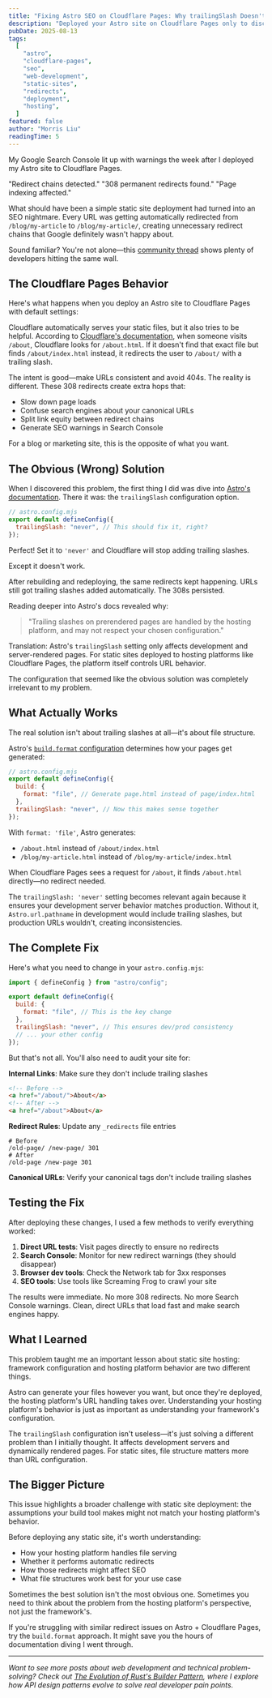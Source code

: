 ```yaml
---
title: "Fixing Astro SEO on Cloudflare Pages: Why trailingSlash Doesn't Work (and What Does)"
description: "Deployed your Astro site on Cloudflare Pages only to discover mysterious 308 redirects killing your SEO? I spent hours chasing the wrong solution. Here's what actually fixes the trailing slash problem and why Astro's trailingSlash config won't help you."
pubDate: 2025-08-13
tags:
  [
    "astro",
    "cloudflare-pages",
    "seo",
    "web-development",
    "static-sites",
    "redirects",
    "deployment",
    "hosting",
  ]
featured: false
author: "Morris Liu"
readingTime: 5
---
```


My Google Search Console lit up with warnings the week after I deployed my Astro site to Cloudflare Pages.

"Redirect chains detected." "308 permanent redirects found." "Page indexing affected."

What should have been a simple static site deployment had turned into an SEO nightmare. Every URL was getting automatically redirected from `/blog/my-article` to `/blog/my-article/`, creating unnecessary redirect chains that Google definitely wasn't happy about.

Sound familiar? You're not alone—this [community thread](https://community.cloudflare.com/t/removing-trailing-slash-on-static-websites/583429) shows plenty of developers hitting the same wall.

## The Cloudflare Pages Behavior

Here's what happens when you deploy an Astro site to Cloudflare Pages with default settings:

Cloudflare automatically serves your static files, but it also tries to be helpful. According to [Cloudflare's documentation](https://developers.cloudflare.com/pages/configuration/serving-pages/#route-matching), when someone visits `/about`, Cloudflare looks for `/about.html`. If it doesn't find that exact file but finds `/about/index.html` instead, it redirects the user to `/about/` with a trailing slash.

The intent is good—make URLs consistent and avoid 404s. The reality is different. These 308 redirects create extra hops that:

- Slow down page loads
- Confuse search engines about your canonical URLs
- Split link equity between redirect chains
- Generate SEO warnings in Search Console

For a blog or marketing site, this is the opposite of what you want.

## The Obvious (Wrong) Solution

When I discovered this problem, the first thing I did was dive into [Astro's documentation](https://docs.astro.build/en/reference/configuration-reference/#trailingslash). There it was: the `trailingSlash` configuration option.

```javascript
// astro.config.mjs
export default defineConfig({
  trailingSlash: "never", // This should fix it, right?
});
```

Perfect! Set it to `'never'` and Cloudflare will stop adding trailing slashes.

Except it doesn't work.

After rebuilding and redeploying, the same redirects kept happening. URLs still got trailing slashes added automatically. The 308s persisted.

Reading deeper into Astro's docs revealed why:

> "Trailing slashes on prerendered pages are handled by the hosting platform, and may not respect your chosen configuration."

Translation: Astro's `trailingSlash` setting only affects development and server-rendered pages. For static sites deployed to hosting platforms like Cloudflare Pages, the platform itself controls URL behavior.

The configuration that seemed like the obvious solution was completely irrelevant to my problem.

## What Actually Works

The real solution isn't about trailing slashes at all—it's about file structure.

Astro's [`build.format` configuration](https://docs.astro.build/en/reference/configuration-reference/#buildformat) determines how your pages get generated:

```javascript
// astro.config.mjs
export default defineConfig({
  build: {
    format: "file", // Generate page.html instead of page/index.html
  },
  trailingSlash: "never", // Now this makes sense together
});
```

With `format: 'file'`, Astro generates:

- `/about.html` instead of `/about/index.html`
- `/blog/my-article.html` instead of `/blog/my-article/index.html`

When Cloudflare Pages sees a request for `/about`, it finds `/about.html` directly—no redirect needed.

The `trailingSlash: 'never'` setting becomes relevant again because it ensures your development server behavior matches production. Without it, `Astro.url.pathname` in development would include trailing slashes, but production URLs wouldn't, creating inconsistencies.

## The Complete Fix

Here's what you need to change in your `astro.config.mjs`:

```javascript
import { defineConfig } from "astro/config";

export default defineConfig({
  build: {
    format: "file", // This is the key change
  },
  trailingSlash: "never", // This ensures dev/prod consistency
  // ... your other config
});
```

But that's not all. You'll also need to audit your site for:

**Internal Links**: Make sure they don't include trailing slashes

```html
<!-- Before -->
<a href="/about/">About</a>
<!-- After -->
<a href="/about">About</a>
```

**Redirect Rules**: Update any `_redirects` file entries

```
# Before
/old-page/ /new-page/ 301
# After
/old-page /new-page 301
```

**Canonical URLs**: Verify your canonical tags don't include trailing slashes

## Testing the Fix

After deploying these changes, I used a few methods to verify everything worked:

1. **Direct URL tests**: Visit pages directly to ensure no redirects
2. **Search Console**: Monitor for new redirect warnings (they should disappear)
3. **Browser dev tools**: Check the Network tab for 3xx responses
4. **SEO tools**: Use tools like Screaming Frog to crawl your site

The results were immediate. No more 308 redirects. No more Search Console warnings. Clean, direct URLs that load fast and make search engines happy.

## What I Learned

This problem taught me an important lesson about static site hosting: framework configuration and hosting platform behavior are two different things.

Astro can generate your files however you want, but once they're deployed, the hosting platform's URL handling takes over. Understanding your hosting platform's behavior is just as important as understanding your framework's configuration.

The `trailingSlash` configuration isn't useless—it's just solving a different problem than I initially thought. It affects development servers and dynamically rendered pages. For static sites, file structure matters more than URL configuration.

## The Bigger Picture

This issue highlights a broader challenge with static site deployment: the assumptions your build tool makes might not match your hosting platform's behavior.

Before deploying any static site, it's worth understanding:

- How your hosting platform handles file serving
- Whether it performs automatic redirects
- How those redirects might affect SEO
- What file structures work best for your use case

Sometimes the best solution isn't the most obvious one. Sometimes you need to think about the problem from the hosting platform's perspective, not just the framework's.

If you're struggling with similar redirect issues on Astro + Cloudflare Pages, try the `build.format` approach. It might save you the hours of documentation diving I went through.

---

_Want to see more posts about web development and technical problem-solving? Check out [The Evolution of Rust's Builder Pattern](/thoughts/rust-builder-pattern-evolution), where I explore how API design patterns evolve to solve real developer pain points._
